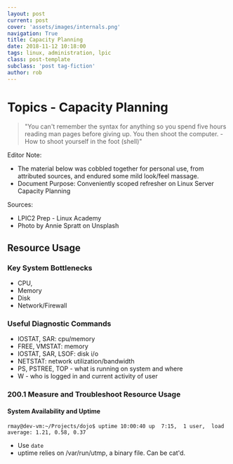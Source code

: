 ```yaml
---
layout: post
current: post
cover: 'assets/images/internals.png'
navigation: True
title: Capacity Planning
date: 2018-11-12 10:18:00
tags: linux, administration, lpic
class: post-template
subclass: 'post tag-fiction'
author: rob
---
```


# Topics - Capacity Planning

> "You can't remember the syntax for anything so you spend five hours reading man pages before giving up. You then shoot the computer. -How to shoot yourself in the foot (shell)"

Editor Note:
- The material below was cobbled together for personal use, from attributed sources, and endured some mild look/feel massage.
- Document Purpose: Conveniently scoped refresher on Linux Server Capacity Planning

Sources: 
- LPIC2 Prep - Linux Academy
- Photo by Annie Spratt on Unsplash

## Resource Usage
### Key System Bottlenecks
- CPU, 
- Memory
- Disk
- Network/Firewall

### Useful Diagnostic Commands
- IOSTAT, SAR: cpu/memory
- FREE, VMSTAT: memory
- IOSTAT, SAR, LSOF: disk i/o
- NETSTAT: network utilization/bandwidth
- PS, PSTREE, TOP - what is running on system and where
- W - who is logged in and current activity of user

### 200.1 Measure and Troubleshoot Resource Usage
#### System Availability and Uptime
`
rmay@dev-vm:~/Projects/dojo$ uptime
 10:00:40 up  7:15,  1 user,  load average: 1.21, 0.58, 0.37
`
- Use `date`
- uptime relies on /var/run/utmp, a binary file.  Can be cat'd.

